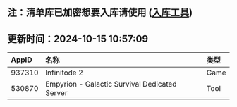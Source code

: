 ## 注：清单库已加密想要入库请使用 ([入库工具](https://github.com/BlankTMing/ManifestAutoUpdate/releases))

## 更新时间：2024-10-15 10:57:09
| AppID | 名称 | 类型  |
| :-------------------- | :----------------------------- | :----------- |
| 937310 | Infinitode 2| Game |
| 530870 | Empyrion - Galactic Survival Dedicated Server| Tool |
